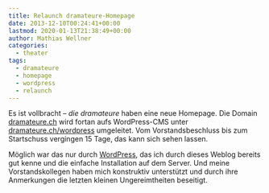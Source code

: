 ```yaml
---
title: Relaunch dramateure-Homepage
date: 2013-12-10T00:24:41+00:00
lastmod: 2020-01-13T21:38:49+00:00
author: Mathias Wellner
categories:
  - theater
tags:
  - dramateure
  - homepage
  - wordpress
  - relaunch
---
```

Es ist vollbracht &#8211; _die dramateure_ haben eine neue Homepage. Die Domain [dramateure.ch](http://dramateure.ch) wird fortan aufs WordPress-CMS unter [dramateure.ch/wordpress](http://dramateure.ch/wordpress) umgeleitet. Vom Vorstandsbeschluss bis zum Startschuss vergingen 15 Tage, das kann sich sehen lassen. 
<!--more-->

Möglich war das nur durch [WordPress](http://www.wordpress.org), das ich durch dieses Weblog bereits gut kenne und die einfache Installation auf dem Server. Und meine Vorstandskollegen haben mich konstruktiv unterstützt und durch ihre Anmerkungen die letzten kleinen Ungereimtheiten beseitigt. 
